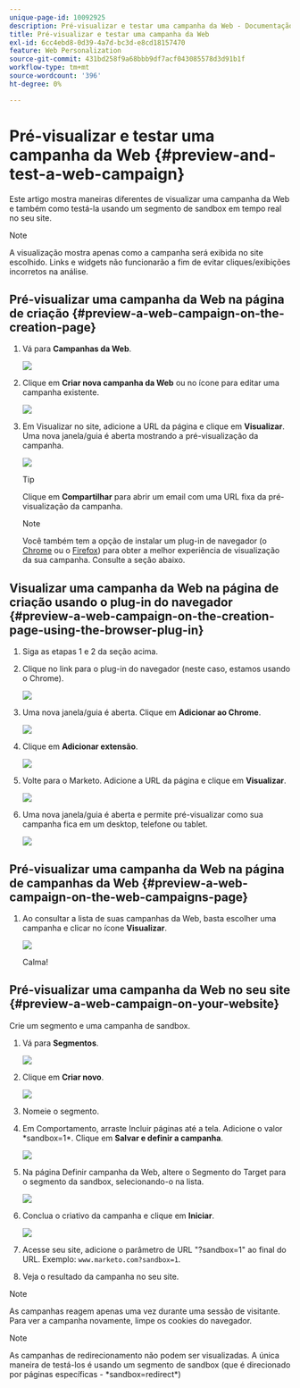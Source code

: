 ```yaml
---
unique-page-id: 10092925
description: Pré-visualizar e testar uma campanha da Web - Documentação do Marketo - Documentação do produto
title: Pré-visualizar e testar uma campanha da Web
exl-id: 6cc4ebd8-0d39-4a7d-bc3d-e8cd18157470
feature: Web Personalization
source-git-commit: 431bd258f9a68bbb9df7acf043085578d3d91b1f
workflow-type: tm+mt
source-wordcount: '396'
ht-degree: 0%

---
```


# Pré-visualizar e testar uma campanha da Web {#preview-and-test-a-web-campaign}

Este artigo mostra maneiras diferentes de visualizar uma campanha da Web e também como testá-la usando um segmento de sandbox em tempo real no seu site.

>[!NOTE]
>
>A visualização mostra apenas como a campanha será exibida no site escolhido. Links e widgets não funcionarão a fim de evitar cliques/exibições incorretos na análise.

## Pré-visualizar uma campanha da Web na página de criação {#preview-a-web-campaign-on-the-creation-page}

1. Vá para **Campanhas da Web**.

   ![](assets/image2016-8-18-15-3a59-3a35.png)

1. Clique em **Criar nova campanha da Web** ou no ícone para editar uma campanha existente.

   ![](assets/create-new-or-edit-web-campaign.png)

1. Em Visualizar no site, adicione a URL da página e clique em **Visualizar**. Uma nova janela/guia é aberta mostrando a pré-visualização da campanha.

   ![](assets/three-1.png)

   >[!TIP]
   >
   >Clique em **Compartilhar** para abrir um email com uma URL fixa da pré-visualização da campanha.

   >[!NOTE]
   >
   >Você também tem a opção de instalar um plug-in de navegador (o [Chrome](https://chrome.google.com/webstore/detail/marketo-web-personalizati/ldiddonjplchallbngbccbfdfeldohkj) ou o [Firefox](https://rtp-static.marketo.com/rtp/libs/mwp-0.0.0.8.xpi)) para obter a melhor experiência de visualização da sua campanha. Consulte a seção abaixo.

## Visualizar uma campanha da Web na página de criação usando o plug-in do navegador {#preview-a-web-campaign-on-the-creation-page-using-the-browser-plug-in}

1. Siga as etapas 1 e 2 da seção acima.

1. Clique no link para o plug-in do navegador (neste caso, estamos usando o Chrome).

   ![](assets/4-1.png)

1. Uma nova janela/guia é aberta. Clique em **Adicionar ao Chrome**.

   ![](assets/five.png)

1. Clique em **Adicionar extensão**.

   ![](assets/six.png)

1. Volte para o Marketo. Adicione a URL da página e clique em **Visualizar**.

   ![](assets/seven.png)

1. Uma nova janela/guia é aberta e permite pré-visualizar como sua campanha fica em um desktop, telefone ou tablet.

   ![](assets/campaign-preview.png)

## Pré-visualizar uma campanha da Web na página de campanhas da Web {#preview-a-web-campaign-on-the-web-campaigns-page}

1. Ao consultar a lista de suas campanhas da Web, basta escolher uma campanha e clicar no ícone **Visualizar**.

   ![](assets/web-campaigns-1-preview-hand.png)

   Calma!

## Pré-visualizar uma campanha da Web no seu site {#preview-a-web-campaign-on-your-website}

Crie um segmento e uma campanha de sandbox.

1. Vá para **Segmentos**.

   ![](assets/new-dropdown-segments-hand.jpg)

1. Clique em **Criar novo**.

   ![](assets/image2015-9-10-10-3a42-3a39.png)

1. Nomeie o segmento.

1. Em Comportamento, arraste Incluir páginas até a tela. Adicione o valor &#42;sandbox=1&#42;. Clique em **Salvar e definir a campanha**.

   ![](assets/segment.png)

1. Na página Definir campanha da Web, altere o Segmento do Target para o segmento da sandbox, selecionando-o na lista.

   ![](assets/set-web-campaign-target-segment.jpg)

1. Conclua o criativo da campanha e clique em **Iniciar**.

   ![](assets/click-launch.jpg)

1. Acesse seu site, adicione o parâmetro de URL &quot;?sandbox=1&quot; ao final do URL. Exemplo: `www.marketo.com?sandbox=1`.

1. Veja o resultado da campanha no seu site.

>[!NOTE]
>
>As campanhas reagem apenas uma vez durante uma sessão de visitante. Para ver a campanha novamente, limpe os cookies do navegador.

>[!NOTE]
>
>As campanhas de redirecionamento não podem ser visualizadas. A única maneira de testá-los é usando um segmento de sandbox (que é direcionado por páginas específicas - &#42;sandbox=redirect&#42;)
